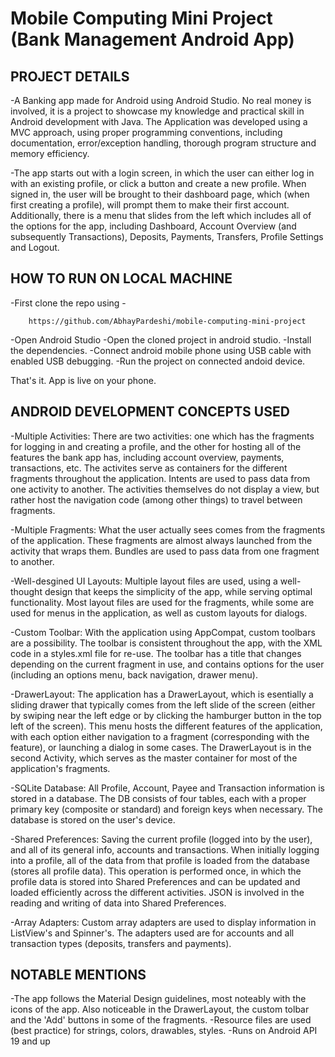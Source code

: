 # Mobile Computing Mini Project (Bank Management Android App)

## PROJECT DETAILS

-A Banking app made for Android using Android Studio. No real money is involved, it is a project to showcase my knowledge and practical skill in Android development with Java. The Application was developed using a MVC approach, using proper programming conventions, including documentation, error/exception handling, thorough program structure and memory efficiency.

-The app starts out with a login screen, in which the user can either log in with an existing profile, or click a button and create a new profile. When signed in, the user will be brought to their dashboard page, which (when first creating a profile), will prompt them to make their first account. Additionally, there is a menu that slides from the left which includes all of the options for the app, including Dashboard, Account Overview (and subsequently Transactions), Deposits, Payments, Transfers, Profile Settings and Logout.

## HOW TO RUN ON LOCAL MACHINE
-First clone the repo using -
```
    https://github.com/AbhayPardeshi/mobile-computing-mini-project
```
-Open Android Studio
-Open the cloned project in android studio.
-Install the dependencies.
-Connect android mobile phone using USB cable with enabled USB debugging.
-Run the project on connected andoid device.

That's it. App is live on your phone.

## ANDROID DEVELOPMENT CONCEPTS USED

-Multiple Activities: There are two activities: one which has the fragments for logging in and creating a profile, and the other for hosting all of the features the bank app has, including account overview, payments, transactions, etc. The activites serve as containers for the different fragments throughout the application. Intents are used to pass data from one activity to another. The activities themselves do not display a view, but rather host the navigation code (among other things) to travel between fragments.

-Multiple Fragments: What the user actually sees comes from the fragments of the application. These fragments are almost always launched from the activity that wraps them. Bundles are used to pass data from one fragment to another.

-Well-desgined UI Layouts: Multiple layout files are used, using a well-thought design that keeps the simplicity of the app, while serving optimal functionality. Most layout files are used for the fragments, while some are used for menus in the application, as well as custom layouts for dialogs.

-Custom Toolbar: With the application using AppCompat, custom toolbars are a possibility. The toolbar is consistent throughout the app, with the XML code in a styles.xml file for re-use. The toolbar has a title that changes depending on the current fragment in use, and contains options for the user (including an options menu, back navigation, drawer menu).

-DrawerLayout: The application has a DrawerLayout, which is esentially a sliding drawer that typically comes from the left slide of the screen (either by swiping near the left edge or by clicking the hamburger button in the top left of the screen). This menu hosts the different features of the application, with each option either navigation to a fragment (corresponding with the feature), or launching a dialog in some cases. The DrawerLayout is in the second Activity, which serves as the master container for most of the application's fragments.

-SQLite Database: All Profile, Account, Payee and Transaction information is stored in a database. The DB consists of four tables, each with a proper primary key (composite or standard) and foreign keys when necessary. The database is stored on the user's device.

-Shared Preferences: Saving the current profile (logged into by the user), and all of its general info, accounts and transactions. When initially logging into a profile, all of the data from that profile is loaded from the database (stores all profile data). This operation is performed once, in which the profile data is stored into Shared Preferences and can be updated and loaded efficiently across the different activities. JSON is involved in the reading and writing of data into Shared Preferences.

-Array Adapters: Custom array adapters are used to display information in ListView's and Spinner's. The adapters used are for accounts and all transaction types (deposits, transfers and payments).

## NOTABLE MENTIONS

-The app follows the Material Design guidelines, most noteably with the icons of the app. Also noticeable in the DrawerLayout, the custom tolbar and the 'Add' buttons in some of the fragments.
-Resource files are used (best practice) for strings, colors, drawables, styles.
-Runs on Android API 19 and up
